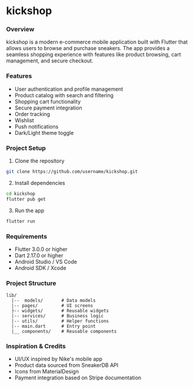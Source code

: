 # kickshop

### Overview
kickshop is a modern e-commerce mobile application built with Flutter that allows users to browse and purchase sneakers. The app provides a seamless shopping experience with features like product browsing, cart management, and secure checkout.

### Features
- User authentication and profile management
- Product catalog with search and filtering
- Shopping cart functionality
- Secure payment integration
- Order tracking
- Wishlist
- Push notifications
- Dark/Light theme toggle

### Project Setup
1. Clone the repository
```bash
git clone https://github.com/username/kickshop.git
```

2. Install dependencies
```bash
cd kickshop
flutter pub get
```

3. Run the app
```bash
flutter run
```

### Requirements
- Flutter 3.0.0 or higher
- Dart 2.17.0 or higher
- Android Studio / VS Code
- Android SDK / Xcode

### Project Structure
```
lib/
  |--  models/       # Data models
  |-- pages/         # UI screens
  ├-- widgets/       # Reusable widgets
  |-- services/      # Business logic
  |-- utils/         # Helper functions
  |-- main.dart      # Entry point
  |__ components/    # Reusable components
```

### Inspiration & Credits
- UI/UX inspired by Nike's mobile app
- Product data sourced from SneakerDB API
- Icons from MaterialDesign
- Payment integration based on Stripe documentation
